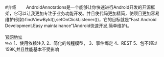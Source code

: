 #介绍
　　AndroidAnnotations是一个能够让你快速进行Android开发的开源框架，它可以让我更加专注于业务功能开发。并且使代码更加精简，使项目更加容易维护(例如:findViewById(),setOnClickListener())，它的目标就是“Fast Android Development.Easy maintainance”(Android快速开发,简单维护)。<br/>
<br/>
[官网地址](http://androidannotations.org "http://androidannotations.org") 
<br/>
`特点`
      1、使用依赖注入
      2、简化的线程模型，
      3、事件绑定
      4、REST 
      5、包不超过159K,并且性能基本不受影响
   
